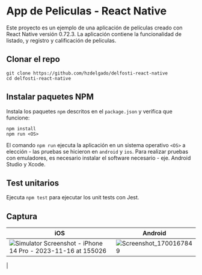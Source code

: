 # App de Peliculas - React Native

Este proyecto es un ejemplo de una aplicación de películas creado con React Native versión 0.72.3. La aplicación contiene la funcionalidad de listado, y registro y calificación de peliculas.

## Clonar el repo
```shell
git clone https://github.com/hzdelgado/delfosti-react-native
cd delfosti-react-native
```

## Instalar paquetes NPM
Instala los paquetes `npm` descritos en el `package.json` y verifica que funcione:
```shell
npm install
npm run <OS>
```
El comando `npm run` ejecuta la aplicación en un sistema operativo `<OS>` a elección - las pruebas se hicieron en `android` y `ios`. Para realizar pruebas con emuladores, es necesario instalar el software necesario - eje. Android Studio y Xcode.

## Test unitarios
Ejecuta `npm test` para ejecutar los unit tests con Jest.

## Captura
| iOS | Android |
| ------------- | ------------- |
| ![Simulator Screenshot - iPhone 14 Pro - 2023-11-16 at 155026](https://github.com/hzdelgado/delfosti-react-native/assets/88523514/cb16af80-002f-4a84-8ab9-44dec2ba04aa)  | ![Screenshot_1700167849](https://github.com/hzdelgado/delfosti-react-native/assets/88523514/2dbf98b9-9138-4dc3-887c-0f5bab61b962)
  |
